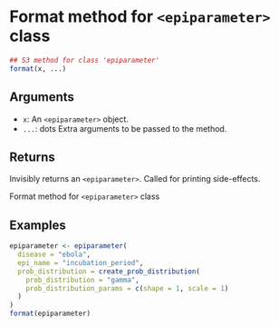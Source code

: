 # Format method for `<epiparameter>` class

```r
## S3 method for class 'epiparameter'
format(x, ...)
```

## Arguments

- `x`: An `<epiparameter>` object.
- `...`: dots Extra arguments to be passed to the method.

## Returns

Invisibly returns an `<epiparameter>`. Called for printing side-effects.

Format method for `<epiparameter>` class

## Examples

```r
epiparameter <- epiparameter(
  disease = "ebola",
  epi_name = "incubation_period",
  prob_distribution = create_prob_distribution(
    prob_distribution = "gamma",
    prob_distribution_params = c(shape = 1, scale = 1)
  )
)
format(epiparameter)
```
